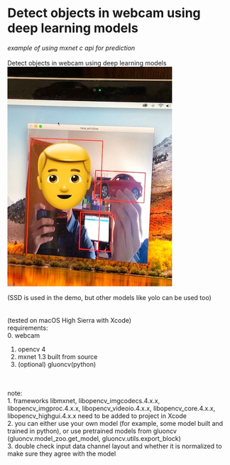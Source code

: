 # Detect objects in webcam using deep learning models

_example of using mxnet c api for prediction_
  <br />
  <br />
Detect objects in webcam using deep learning models
![](https://github.com/ZwX1616/mac_cam_ssd/blob/master/misc/demo.jpg)

  (SSD is used in the demo, but other models like yolo can be used too)
  <br />
  <br />
  <br />
  (tested on macOS High Sierra with Xcode)<br />
  requirements:<br />
  0. webcam <br />
  1. opencv 4 <br />
  2. mxnet 1.3 built from source <br />
  3. (optional) gluoncv(python)
<br />
<br />
  note:<br />
  1. frameworks libmxnet, libopencv_imgcodecs.4.x.x, libopencv_imgproc.4.x.x, libopencv_videoio.4.x.x, libopencv_core.4.x.x, libopencv_highgui.4.x.x need to be added to project in Xcode<br />
  2. you can either use your own model (for example, some model built and trained in python), or use pretrained models from gluoncv (gluoncv.model_zoo.get_model, gluoncv.utils.export_block)<br />
  3. double check input data channel layout and whether it is normalized to make sure they agree with the model
